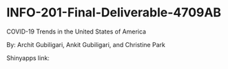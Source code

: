 # INFO-201-Final-Deliverable-4709AB

COVID-19 Trends in the United States of America

By: Archit Gubiligari, Ankit Gubiligari, and Christine Park

Shinyapps link: 
